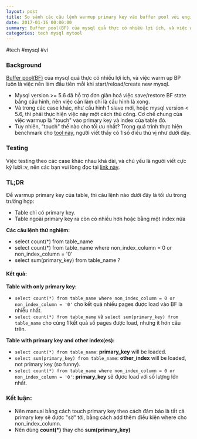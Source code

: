 ```yaml
---
layout: post
title: So sánh các câu lệnh warmup primary key vào buffer pool với engine InnoDB mysql
date: 2017-01-16 00:00:00
summary: Buffer pool(BF) của mysql quả thực có nhiều lợi ích, và việc warm up BP luôn là việc nên làm đầu tiên mỗi khi start/reload/create new mysql. Tuy nhiên, "touch" thế nào cho tối ưu nhất? Trong quá trình thực hiện benchmark cho [tool này](https://github.com/manhdaovan/mysql_warmup), người viết thấy có 1 số điều thú vị như dưới đây.
categories: tech mysql mytool
---
```


#tech #mysql #vi

### Background

[Buffer pool(BF)](http://dev.mysql.com/doc/refman/5.7/en/glossary.html#glos_buffer_pool) của mysql quả thực có nhiều lợi ích, và việc warm up BP luôn là việc nên làm đầu tiên mỗi khi start/reload/create new mysql.

* Mysql version >= 5.6 đã hỗ trợ đơn giản hoá việc save/restore BF state bằng cấu hình, nên việc cần làm chỉ là cấu hình là xong.
* Và trong các case khác, như cấu hình 1 slave mới, hoặc mysql version < 5.6, thì phải thực hiện việc này một cách thủ công. Cơ chế chung của việc warmup là "touch" vào primary key và index của table đó.
* Tuy nhiên, "touch" thế nào cho tối ưu nhất? Trong quá trình thực hiện benchmark cho [tool này](https://github.com/manhdaovan/mysql_warmup), người viết thấy có 1 số điều thú vị như dưới đây.

### Testing

Việc testing theo các case khác nhau khá dài, và chủ yếu là người viết cực kỳ lười :v, nên các bạn vui lòng đọc tại [link này](https://github.com/manhdaovan/mysql_warmup/blob/master/CHANGE_SUM_TO_COUNT.md).

### TL;DR

Để warmup primary key của table, thì câu lệnh nào dưới đây là tối ưu trong trường hợp:

* Table chỉ có primary key.
* Table ngoài primary key ra còn có nhiều hơn hoặc bằng một index nữa

**Các câu lệnh thử nghiệm:**

* select count(*) from table_name
* select count(*) from table_name where non_index_column = 0 or non_index_column = '0'
* select sum(primary_key) from table_name ?

#### Kết quả:

**Table with only primary key:**

* `select count(*) from table_name where non_index_column = 0 or non_index_column = '0'` cho kết quả nhiều pages được load vào BF là nhiều nhất.
* `select count(*) from table_name` và `select sum(primary_key) from table_name` cho cùng 1 kết quả số pages được load, nhưng ít hơn câu trên.

**Table with primary key and other index(es):**

* `select count(*) from table_name`: **primary_key** will be loaded.
* `select sum(primary_key) from table_name`: **other_index** will be loaded, not primary key (so funny).
* `select count(*) from table_name where non_index_column = 0 or non_index_column = '0'`: **primary_key** sẽ đựơc load với số lượng lớn nhất.

### Kết luận:

* Nên manual bằng cách touch primary key theo cách đảm bảo là tất cả primary key sẽ được "sờ" tới, bằng cách add thêm điều kiện where cho non_index_column.
* Nên dùng **count(*)** thay cho **sum(primary_key)**






